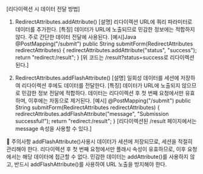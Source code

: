[리다이렉션 시 데이터 전달 방법]

1. RedirectAttributes.addAttribute()
    [설명]
        리다이렉션 URL에 쿼리 파라미터로 데이터를 추가한다.
    [특징]
        데이터가 URL에 노출되므로 민감한 정보에는 적합하지 않다.
        주로 간단한 데이터 전달에 사용된다.
    [예시]Java
        @PostMapping("/submit")
        public String submitForm(RedirectAttributes redirectAttributes) {
            redirectAttributes.addAttribute("status", "success");
            return "redirect:/result";
        }
            [위 코드는 /result?status=success로 리다이렉션된다.]

2. RedirectAttributes.addFlashAttribute()
    [설명]
        일회성 데이터를 세션에 저장하여 리다이렉션 후에도 데이터를 전달한다.
    [특징]
        데이터가 URL에 노출되지 않으므로 민감한 정보 전달에 적합하다. 
        데이터는 리다이렉션 후 첫 번째 요청에서만 유효하며, 이후에는 자동으로 제거된다.
    [예시]
        @PostMapping("/submit")
        public String submitForm(RedirectAttributes redirectAttributes) {
            redirectAttributes.addFlashAttribute("message", "Submission successful!");
            return "redirect:/result";
        }
            [리다이렉션된 /result 페이지에서는 message 속성을 사용할 수 있다.]

📌 주의사항
    addFlashAttribute()사용시 데이터가 세션에 저장되므로, 세션을 적절히 관리해야 한다.
    리다이렉션 후 첫 번째 요청에서만 플래시 속성이 유효하므로, 이후 요청에서는 해당 데이터에 접근할 수 없다.
    민감한 데이터는 addAttribute()를 사용하지 않고, 반드시 addFlashAttribute()를 사용하여 URL 노출을 방지해야 한다.

